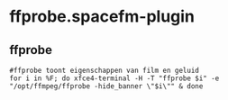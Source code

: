 # ffprobe.spacefm-plugin
## ffprobe
    
    #ffprobe toont eigenschappen van film en geluid
    for i in %F; do xfce4-terminal -H -T "ffprobe $i" -e "/opt/ffmpeg/ffprobe -hide_banner \"$i\"" & done
